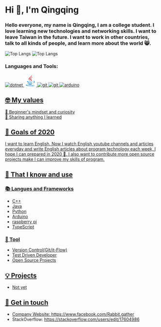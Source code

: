 # Hi 👋, I'm Qingqing
### Hello everyone, my name is Qingqing, I am a college student. I love learning new technologies and networking skills. I want to leave Taiwan in the future. I want to work in other countries, talk to all kinds of people, and learn more about the world 😸.
![Top Langs](https://github-readme-stats.vercel.app/api?username=QingQing-520)
![Top Langs](https://github-readme-stats.vercel.app/api/top-langs/?username=QingQing-520&layout=compact)



<p align="left">
</p>
<h3 align="left">Languages and Tools:</h3>
<p align="left"> <a href="https://developer.android.com" target="_blank" rel="noreferrer">  <img src="https://upload.wikimedia.org/wikipedia/commons/thumb/1/18/ISO_C%2B%2B_Logo.svg/1822px-ISO_C%2B%2B_Logo.svg.png" alt="dotnet" width="40" height="40"/> </a> <a href="https://git-scm.com/" target="_blank" rel="noreferrer">  <img src="https://raw.githubusercontent.com/devicons/devicon/master/icons/java/java-original.svg" alt="java" width="40" height="40"/> </a> <a href="https://developer.mozilla.org/en-US/docs/Web/JavaScript" target="_blank" rel="noreferrer"> 
<img src="https://www.vectorlogo.zone/logos/git-scm/git-scm-icon.svg" alt="git" width="40" height="40"/> </a> <a href="https://www.w3.org/html/" target="_blank" rel="noreferrer">  <img src="https://upload.wikimedia.org/wikipedia/commons/thumb/c/c3/Python-logo-notext.svg/2048px-Python-logo-notext.svg.png" alt="git" width="40" height="40"/> </a> <a href="https://www.w3.org/html/" target="_blank" rel="noreferrer"> <img src="https://cdn.worldvectorlogo.com/logos/arduino-1.svg" alt="arduino" width="40" height="40"/>


## 🤓 My values
🍏 Beginner's mindset and curiosity<br>
🙌 Sharing anything I learned<br>

## 🔭 Goals of 2020

I want to learn English. Now I watch English youtube channels and articles everyday and write English articles about program technology each week, I hope I can prepared in 2020 💪. I also want to contribute more open source projects make I can improve my skills of program.

## 🧠 That I know and use
### 📚 Langues and Frameworks
- C++
- Java
- Python
- Arduino
- raspberry pi
- TypeScript

### 🔧 Tool
- Version Control(Git/it-Flow)
- Test Driven Developer
- Open Source Projects

## 💡 Projects
- Not yet

## 🔗 Get in touch
- 	Company Website: https://www.facebook.com/Rabbit.gather
- StackOverflow: https://stackoverflow.com/users/edit/17604986
